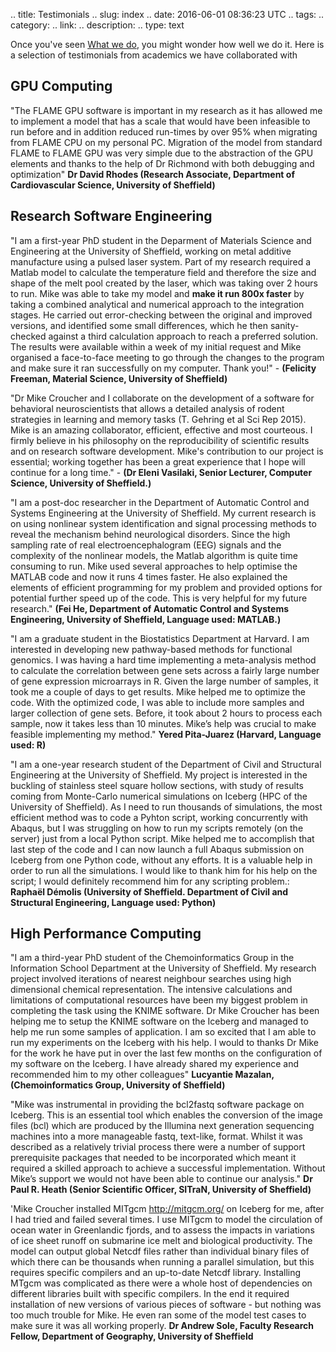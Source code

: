 .. title: Testimonials
.. slug: index
.. date: 2016-06-01 08:36:23 UTC
.. tags:
.. category:
.. link:
.. description:
.. type: text

Once you've seen [What we do](http://rse.shef.ac.uk/activities/), you might wonder how well we do it. Here is a selection of testimonials from academics we have collaborated with

GPU Computing
-------------
"The FLAME GPU software is important in my research as it has allowed me to implement a model that has a scale that would have been infeasible to run before and in addition reduced run-times by over 95% when migrating from FLAME CPU on my personal PC. Migration of the model from standard FLAME to FLAME GPU was very simple due to the abstraction of the GPU elements and thanks to the help of Dr Richmond with both debugging and optimization" **Dr David Rhodes (Research Associate, Department of Cardiovascular Science, University of Sheffield)**

Research Software Engineering
-----------------------------
"I am a first-year PhD student in the Deparment of Materials Science and Engineering at the University of Sheffield, working on metal additive manufacture using a pulsed laser system.  Part of my research required a Matlab model to calculate the temperature field and therefore the size and shape of the melt pool created by the laser, which was taking over 2 hours to run.  Mike was able to take my model and **make it run 800x faster** by taking a combined analytical and numerical approach to the integration stages.  He carried out error-checking between the original and improved versions, and identified some small differences, which he then sanity-checked against a third calculation approach to reach a preferred solution.  The results were available within a week of my initial request and Mike organised a face-to-face meeting to go through the changes to the program and make sure it ran successfully on my computer.  Thank you!" - **(Felicity Freeman, Material Science, University of Sheffield)**

"Dr Mike Croucher and I collaborate on the development of a software for behavioral neuroscientists that allows a detailed analysis of rodent strategies in learning and memory tasks (T. Gehring et al Sci Rep 2015). Mike is an amazing collaborator, efficient, effective and most courteous. I firmly believe in his philosophy on the reproducibility of scientific results and on research software development. Mike's contribution to our project is essential; working together has been a great experience that I hope will continue for a long time." - **(Dr Eleni Vasilaki, Senior Lecturer, Computer Science, University of Sheffield.)**

"I am a post-doc researcher in the Department of Automatic Control and Systems Engineering at the University of Sheffield. My current research is on using nonlinear system identification and signal processing methods to reveal the mechanism behind neurological disorders. Since the high sampling rate of real electroencephalogram (EEG) signals and the complexity of the nonlinear models, the Matlab algorithm is quite time consuming to run. Mike used several approaches to help optimise the MATLAB code and now it runs 4 times faster. He also explained the elements of efficient programming for my problem and provided options for potential further speed up of the code. This is very helpful for my future research." **(Fei He, Department of Automatic Control and Systems Engineering, University of Sheffield, Language used: MATLAB.)**

"I am a graduate student in the Biostatistics Department at Harvard. I am interested in developing new pathway-based methods for functional genomics. I was having a hard time implementing a meta-analysis method to calculate the correlation between gene sets across a fairly large number of gene expression microarrays in R. Given the large number of samples, it took me a couple of days to get results. Mike helped me to optimize the code. With the optimized code, I was able to include more samples and larger collection of gene sets. Before, it took about 2 hours to process each sample, now it takes less than 10 minutes. Mike’s help was crucial to make feasible implementing my method." **Yered Pita-Juarez (Harvard, Language used: R)**

"I am a one-year research student of the Department of Civil and Structural Engineering at the University of Sheffield. My project is interested in the buckling of stainless steel square hollow sections, with study of results coming from Monte-Carlo numerical simulations on Iceberg (HPC of the University of Sheffield). As I need to run thousands of simulations, the most efficient method was to code a Pyhton script, working concurrently with Abaqus, but I was struggling on how to run my scripts remotely (on the server) just from a local Python script. Mike helped me to accomplish that last step of the code and I can now launch a full Abaqus submission on Iceberg from one Python code, without any efforts. It is a valuable help in order to run all the simulations. I would like to thank him for his help on the script; I would definitely recommend him for any scripting problem.: **Raphaël Démolis (University of Sheffield. Department of Civil and Structural Engineering, Language used: Python)**

High Performance Computing
--------------------------
"I am a third-year PhD student of the Chemoinformatics Group in the Information School Department at the University of Sheffield. My research project involved iterations of nearest neighbour searches using high dimensional chemical representation. The intensive calculations and limitations of computational resources have been my biggest problem in completing the task using the KNIME software. Dr Mike Croucher has been helping me to setup the KNIME software on the Iceberg and managed to help me run some samples of application. I am so excited that I am able to run my experiments on the Iceberg with his help. I would to thanks Dr Mike for the work he have put in over the last few months on the configuration of my software on the Iceberg. I have already shared my experience and recommended him to my other colleagues" **Lucyantie Mazalan, (Chemoinformatics Group, University of Sheffield)**

"Mike was instrumental in providing the bcl2fastq software package on Iceberg. This is an essential tool which enables the conversion of the image files (bcl) which are produced by the Illumina next generation sequencing machines into a more manageable fastq, text-like, format. Whilst it was described as a relatively trivial process there were a number of support prerequisite packages that needed to be incorporated which meant it required a skilled approach to achieve a successful implementation. Without Mike’s support we would not have been able to continue our analysis." **Dr Paul R. Heath (Senior Scientific Officer, SITraN, University of Sheffield)**

'Mike Croucher installed MITgcm http://mitgcm.org/ on Iceberg for me, after I had tried and failed several times. I use MITgcm to model the circulation of ocean water in Greenlandic fjords, and to assess the impacts in variations of ice sheet runoff on submarine ice melt and biological productivity. The model can output global Netcdf files rather than individual binary files of which there can be thousands when running a parallel simulation, but this requires specific compilers and an up-to-date Netcdf library. Installing MTgcm was complicated as there were a whole host of dependencies on different libraries built with specific compilers. In the end it required installation of new versions of various pieces of software - but nothing was too much trouble for Mike. He even ran some of the model test cases to make sure it was all working properly.  **Dr Andrew Sole, Faculty Research Fellow, Department of Geography, University of Sheffield**
